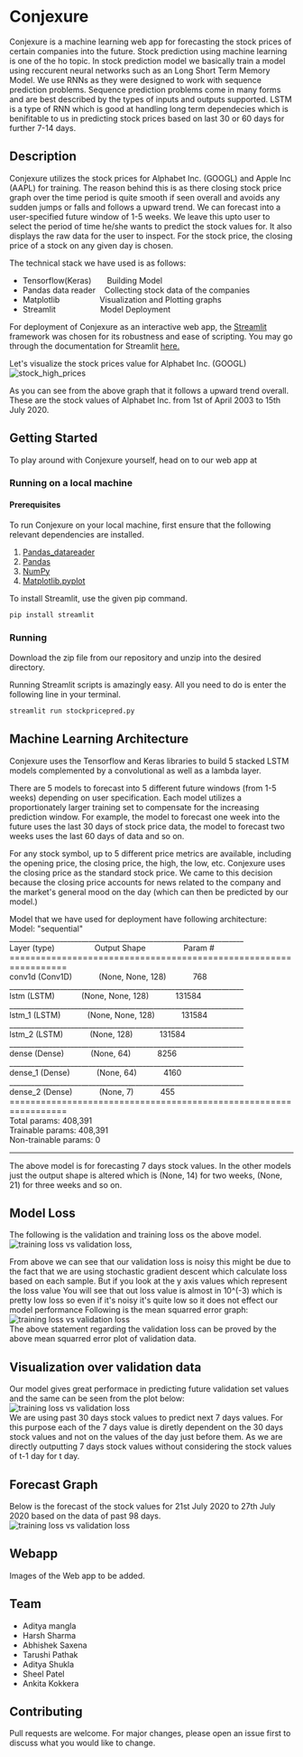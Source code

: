 # Conjexure

Conjexure is a machine learning web app for forecasting the stock prices of certain companies into the future. Stock prediction using machine learning is one of the ho topic. In stock prediction model we basically train a model using reccurent neural networks such as an Long Short Term Memory Model. We use RNNs as they were designed to work with sequence prediction problems. Sequence prediction problems come in many forms and are best described by the types of inputs and outputs supported. LSTM is a type of RNN which is good at handling long term dependecies which is benifitable to us in predicting stock prices based on last 30 or 60 days for further 7-14 days.

## Description
Conjexure utilizes the stock prices for Alphabet Inc. (GOOGL) and Apple Inc (AAPL) for training. The reason behind this is as there closing stock price graph over the time period is quite smooth if seen overall and avoids any sudden jumps or falls and follows a upward trend. We can forecast into a user-specified future window of 1-5 weeks. We leave this upto user to select the period of time he/she wants to predict the stock values for. It also displays the raw data for the user to inspect. For the stock price, the closing price of a stock on any given day is chosen.

The technical stack we have used is as follows: <br/>
- Tensorflow(Keras)    &nbsp;&nbsp;&nbsp;&nbsp;&nbsp;        Building Model<br/>
- Pandas data reader     &nbsp;&nbsp;       Collecting stock data of the companies<br/>
- Matplotlib            &nbsp;&nbsp;&nbsp;&nbsp;&nbsp;&nbsp;&nbsp;&nbsp;&nbsp;&nbsp;&nbsp;&nbsp;&nbsp;&nbsp;&nbsp;&nbsp;       Visualization and Plotting graphs<br/>
- Streamlit             &nbsp;&nbsp;&nbsp;&nbsp;&nbsp;&nbsp;&nbsp;&nbsp;&nbsp;&nbsp;&nbsp;&nbsp;&nbsp;&nbsp;&nbsp;&nbsp;&nbsp;&nbsp;    Model Deployment<br/>

For deployment of Conjexure as an interactive web app, the [Streamlit](https://www.streamlit.io) framework was chosen for its robustness and ease of scripting.
You may go through the documentation for Streamlit [here.](https://docs.streamlit.io/en/stable/)

Let's visualize the stock prices value for Alphabet Inc. (GOOGL)
![stock_high_prices](Images/stock_graph.png)

As you can see from the above graph that it follows a upward trend overall. These are the stock values of Alphabet Inc. from 1st of April 2003 to 15th July 2020.
## Getting Started

To play around with Conjexure yourself, head on to our web app at

### Running on a local machine
#### Prerequisites

To run Conjexure on your local machine, first ensure that the following relevant dependencies are installed.

1. [Pandas_datareader](https://pandas-datareader.readthedocs.io/en/latest/)
2. [Pandas](https://pandas.pydata.org)
3. [NumPy](numpy.org)
4. [Matplotlib.pyplot](https://matplotlib.org/api/pyplot_api.html)

To install Streamlit, use the given pip command.
```bash
pip install streamlit
```
### Running 
Download the zip file from our repository and unzip into the desired directory.

Running Streamlit scripts is amazingly easy. All you need to do is enter the following line in your terminal.

```bash
streamlit run stockpricepred.py
```

## Machine Learning Architecture

Conjexure uses the Tensorflow and Keras libraries to build 5 stacked LSTM models complemented by a convolutional as well as a lambda layer.

There are 5 models to forecast into 5 different future windows (from 1-5 weeks) depending on user specification. Each model utilizes a proportionately larger training set to compensate for the increasing prediction window. For example, the model to forecast one week into the future uses the last 30 days of stock price data, the model to forecast two weeks uses the last 60 days of data and so on.

For any stock symbol, up to 5 different price metrics are available, including the opening price, the closing price, the high, the low, etc. Conjexure uses the closing price as the standard stock price. We came to this decision because the closing price accounts for news related to the company and the market's general mood on the day (which can then be predicted by our model.)

Model that we have used for deployment have following architecture:
Model: "sequential"
_________________________________________________________________ <br/>
Layer (type)  &nbsp;&nbsp;&nbsp;&nbsp;&nbsp;&nbsp;&nbsp;&nbsp;&nbsp;&nbsp; &nbsp;&nbsp;&nbsp;&nbsp;&nbsp;              Output Shape   &nbsp;&nbsp;&nbsp;&nbsp;&nbsp;&nbsp;&nbsp;&nbsp;&nbsp;&nbsp;&nbsp;&nbsp;&nbsp;&nbsp;&nbsp;           Param #   <br/>
=================================================================<br/>
conv1d (Conv1D)  &nbsp;&nbsp;&nbsp;&nbsp;&nbsp;&nbsp;&nbsp;&nbsp;&nbsp;&nbsp;             (None, None, 128)   &nbsp;&nbsp;&nbsp;&nbsp;&nbsp;&nbsp;&nbsp;&nbsp;&nbsp;&nbsp;       768       <br/>
_________________________________________________________________<br/>
lstm (LSTM)      &nbsp;&nbsp;&nbsp;&nbsp;&nbsp;&nbsp;&nbsp;&nbsp;&nbsp;&nbsp;             (None, None, 128)    &nbsp;&nbsp;&nbsp;&nbsp;&nbsp;&nbsp;&nbsp;&nbsp;&nbsp;&nbsp;      131584    <br/>
_________________________________________________________________<br/>
lstm_1 (LSTM)      &nbsp;&nbsp;&nbsp;&nbsp;&nbsp;&nbsp;&nbsp;&nbsp;&nbsp;&nbsp;           (None, None, 128)    &nbsp;&nbsp;&nbsp;&nbsp;&nbsp;&nbsp;&nbsp;&nbsp;&nbsp;&nbsp;      131584    <br/>
_________________________________________________________________<br/>
lstm_2 (LSTM)     &nbsp;&nbsp;&nbsp;&nbsp;&nbsp;&nbsp;&nbsp;&nbsp;&nbsp;&nbsp;            (None, 128)         &nbsp;&nbsp;&nbsp;&nbsp;&nbsp;&nbsp;&nbsp;&nbsp;&nbsp;&nbsp;       131584    <br/>
_________________________________________________________________<br/>
dense (Dense)      &nbsp;&nbsp;&nbsp;&nbsp;&nbsp;&nbsp;&nbsp;&nbsp;&nbsp;&nbsp;           (None, 64)     &nbsp;&nbsp;&nbsp;&nbsp;&nbsp;&nbsp;&nbsp;&nbsp;&nbsp;&nbsp;            8256      <br/>
_________________________________________________________________<br/>
dense_1 (Dense)      &nbsp;&nbsp;&nbsp;&nbsp;&nbsp;&nbsp;&nbsp;&nbsp;&nbsp;&nbsp;         (None, 64)        &nbsp;&nbsp;&nbsp;&nbsp;&nbsp;&nbsp;&nbsp;&nbsp;&nbsp;&nbsp;         4160      <br/>
_________________________________________________________________<br/>
dense_2 (Dense)    &nbsp;&nbsp;&nbsp;&nbsp;&nbsp;&nbsp;&nbsp;&nbsp;&nbsp;&nbsp;           (None, 7)        &nbsp;&nbsp;&nbsp;&nbsp;&nbsp;&nbsp;&nbsp;&nbsp;&nbsp;&nbsp;          455       <br/>
=================================================================<br/>
Total params: 408,391<br/>
Trainable params: 408,391<br/>
Non-trainable params: 0<br/>
_________________________________________________________________
The above model is for forecasting 7 days stock values. In the other models just the output shape is altered which is (None, 14) for two weeks, (None, 21) for three weeks and so on.

## Model Loss
The following is the validation and training loss os the above model.<br/>
![training loss vs validation loss](Images/loss.png),<br/>


From above we can see that our validation loss is noisy this might be due to the fact that we are using stochastic gradient descent which calculate loss based on each sample. But if you look at the y axis values which represent the loss value You will see that out loss value is almost in 10^(-3) which is pretty low loss so even if it's noisy it's quite low so it does not effect our model performance 
Following is the mean squarred error graph:<br/>![training loss vs validation loss](Images/mse_loss.png)<br/>
The above statement regarding the validation loss can be proved by the above mean squarred error plot of validation data.

## Visualization over validation data
Our model gives great performace in predicting future validation set values and the same can be seen from the plot below: <br/>
![training loss vs validation loss](Images/validation_graph.png)<br/>
We are using past 30 days stock values to predict next 7 days values. For this purpose each of the 7 days value is diretly dependent on the 30 days stock values and not on the values of the day just before them. As we are directly outputting 7 days stock values without considering the stock values of t-1 day for t day.

## Forecast Graph
Below is the forecast of the stock values for 21st July 2020 to 27th July 2020 based on the data of past 98 days.<br/>
![training loss vs validation loss](Images/forecast_graph.png)<br/>

## Webapp 
Images of the Web app to be added.



## Team 
- Aditya mangla
- Harsh Sharma
- Abhishek Saxena
- Tarushi Pathak
- Aditya Shukla
- Sheel Patel
- Ankita Kokkera
## Contributing
Pull requests are welcome. For major changes, please open an issue first to discuss what you would like to change.
